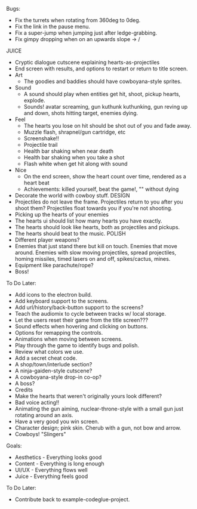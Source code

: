 Bugs:
- Fix the turrets when rotating from 360deg to 0deg.
- Fix the link in the pause menu.
- Fix a super-jump when jumping just after ledge-grabbing.
- Fix gimpy dropping when on an upwards slope -> /

JUICE
- Cryptic dialogue cutscene explaining hearts-as-projectiles
- End screen with results, and options to restart or return to title screen.
- Art
    - The goodies and baddies should have cowboyana-style sprites.
- Sound
    - A sound should play when entities get hit, shoot, pickup hearts, explode.
    - Sounds! avatar screaming, gun kuthunk kuthunking, gun reving up and down, shots hitting target, enemies dying.
- Feel
    - The hearts you lose on hit should be shot out of you and fade away.
    - Muzzle flash, shrapnel/gun cartridge, etc
    - Screenshake!!
    - Projectile trail
    - Health bar shaking when near death
    - Health bar shaking when you take a shot
    - Flash white when get hit along with sound
- Nice
    - On the end screen, show the heart count over time, rendered as a heart beat
    - Achievements: killed yourself, beat the game!, "" without dying
- Decorate the world with cowboy stuff.
DESIGN
- Projectiles do not leave the frame. Projectiles return to you after you shoot them? Projectiles float towards you if you're not shooting.
- Picking up the hearts of your enemies
- The hearts ui should list how many hearts you have exactly.
- The hearts should look like hearts, both as projectiles and pickups.
- The hearts should beat to the music.
POLISH
- Different player weapons?
- Enemies that just stand there but kill on touch. Enemies that move around. Enemies with slow moving projectiles, spread projectiles, homing missiles, timed lasers on and off, spikes/cactus, mines.
- Equipment like parachute/rope?
- Boss!

To Do Later:
- Add icons to the electron build.
- Add keyboard support to the screens.
- Add url/history/back-button support to the screens?
- Teach the audiomix to cycle between tracks w/ local storage.
- Let the users reset their game from the title screen???
- Sound effects when hovering and clicking on buttons.
- Options for remapping the controls.
- Animations when moving between screens.
- Play through the game to identify bugs and polish.
- Review what colors we use.
- Add a secret cheat code.
- A shop/town/interlude section?
- A ninja-gaiden-style cutscene?
- A cowboyana-style drop-in co-op?
- A boss?
- Credits
- Make the hearts that weren't originally yours look different?
- Bad voice acting!!
- Animating the gun aiming, nuclear-throne-style with a small gun just rotating around an axis.
- Have a very good you win screen.
- Character design; pink skin. Cherub with a gun, not bow and arrow.
- Cowboys! "Slingers"

Goals:
- Aesthetics - Everything looks good
- Content - Everything is long enough
- UI/UX - Everything flows well
- Juice - Everything feels good

To Do Later:
- Contribute back to example-codeglue-project.
